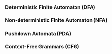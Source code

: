 ### Deterministic Finite Automaton (DFA)
### Non-deterministic Finite Automaton (NFA)
### Pushdown Automata (PDA) 
### Context-Free Grammars (CFG)
